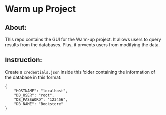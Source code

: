 # Warm up Project

## About:
This repo contains the GUI for the Warm-up project. It allows users to query results from the databases. Plus, it prevents users from modifying the data.

## Instruction:
Create a `credentials.json` inside this folder containing the information of the database in this format:

```
{
    "HOSTNAME": "localhost",
    "DB_USER": "root",
    "DB_PASSWORD": "123456",
    "DB_NAME": "Bookstore"
}

```
